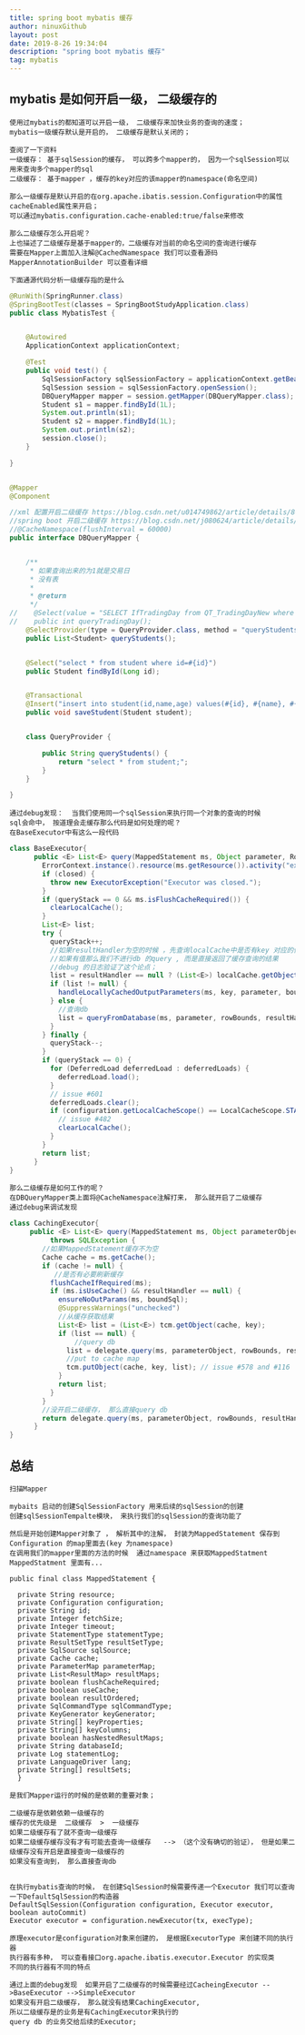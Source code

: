 ```yaml
---
title: spring boot mybatis 缓存
author: ninuxGithub
layout: post
date: 2019-8-26 19:34:04
description: "spring boot mybatis 缓存"
tag: mybatis
---
```


## mybatis 是如何开启一级， 二级缓存的

    使用过mybatis的都知道可以开启一级， 二级缓存来加快业务的查询的速度；
    mybatis一级缓存默认是开启的， 二级缓存是默认关闭的；
    
    查阅了一下资料
    一级缓存： 基于sqlSession的缓存， 可以跨多个mapper的， 因为一个sqlSession可以用来查询多个mapper的sql
    二级缓存： 基于mapper ，缓存的key对应的该mapper的namespace(命名空间)
    
    那么一级缓存是默认开启的在org.apache.ibatis.session.Configuration中的属性cacheEnabled属性来开启；
    可以通过mybatis.configuration.cache-enabled:true/false来修改
    
    那么二级缓存怎么开启呢？
    上也描述了二级缓存是基于mapper的，二级缓存对当前的命名空间的查询进行缓存
    需要在Mapper上面加入注解@CachedNamespace 我们可以查看源码MapperAnnotationBuilder 可以查看详细
    
    下面通源代码分析一级缓存指的是什么
    
    
    
```java
@RunWith(SpringRunner.class)
@SpringBootTest(classes = SpringBootStudyApplication.class)
public class MybatisTest {


    @Autowired
    ApplicationContext applicationContext;

    @Test
    public void test() {
        SqlSessionFactory sqlSessionFactory = applicationContext.getBean(SqlSessionFactory.class);
        SqlSession session = sqlSessionFactory.openSession();
        DBQueryMapper mapper = session.getMapper(DBQueryMapper.class);
        Student s1 = mapper.findById(1L);
        System.out.println(s1);
        Student s2 = mapper.findById(1L);
        System.out.println(s2);
        session.close();
    }

}


@Mapper
@Component

//xml 配置开启二级缓存 https://blog.csdn.net/u014749862/article/details/80297943
//spring boot 开启二级缓存 https://blog.csdn.net/j080624/article/details/80817225
//@CacheNamespace(flushInterval = 60000)
public interface DBQueryMapper {


    /**
     * 如果查询出来的为1就是交易日
     * 没有表
     *
     * @return
     */
//    @Select(value = "SELECT IfTradingDay from QT_TradingDayNew where  SecuMarket =83 and TradingDate= CONVERT(varchar(100), GETDATE(), 23);")
//    public int queryTradingDay();
    @SelectProvider(type = QueryProvider.class, method = "queryStudents")
    public List<Student> queryStudents();


    @Select("select * from student where id=#{id}")
    public Student findById(Long id);


    @Transactional
    @Insert("insert into student(id,name,age) values(#{id}, #{name}, #{age});")
    public void saveStudent(Student student);


    class QueryProvider {

        public String queryStudents() {
            return "select * from student;";
        }
    }

}
```    



    通过debug发现：  当我们使用同一个sqlSession来执行同一个对象的查询的时候
    sql会命中， 按道理会走缓存那么代码是如何处理的呢？  
    在BaseExecutor中有这么一段代码

```java
class BaseExecutor{
      public <E> List<E> query(MappedStatement ms, Object parameter, RowBounds rowBounds, ResultHandler resultHandler, CacheKey key, BoundSql boundSql) throws SQLException {
        ErrorContext.instance().resource(ms.getResource()).activity("executing a query").object(ms.getId());
        if (closed) {
          throw new ExecutorException("Executor was closed.");
        }
        if (queryStack == 0 && ms.isFlushCacheRequired()) {
          clearLocalCache();
        }
        List<E> list;
        try {
          queryStack++;
          //如果resultHandler为空的时候 ，先查询localCache中是否有key 对应的值
          //如果有值那么我们不进行db 的query , 而是直接返回了缓存查询的结果
          //debug 的日志验证了这个论点；
          list = resultHandler == null ? (List<E>) localCache.getObject(key) : null;
          if (list != null) {
            handleLocallyCachedOutputParameters(ms, key, parameter, boundSql);
          } else {
            //查询db
            list = queryFromDatabase(ms, parameter, rowBounds, resultHandler, key, boundSql);
          }
        } finally {
          queryStack--;
        }
        if (queryStack == 0) {
          for (DeferredLoad deferredLoad : deferredLoads) {
            deferredLoad.load();
          }
          // issue #601
          deferredLoads.clear();
          if (configuration.getLocalCacheScope() == LocalCacheScope.STATEMENT) {
            // issue #482
            clearLocalCache();
          }
        }
        return list;
      }
}
```    


    那么二级缓存是如何工作的呢？
    在DBQueryMapper类上面将@CacheNamespace注解打来， 那么就开启了二级缓存
    通过debug来调试发现
    
    
```java
class CachingExecutor{
     public <E> List<E> query(MappedStatement ms, Object parameterObject, RowBounds rowBounds, ResultHandler resultHandler, CacheKey key, BoundSql boundSql)
          throws SQLException {
        //如果MappedStatement缓存不为空
        Cache cache = ms.getCache();
        if (cache != null) {
           //是否有必要刷新缓存
          flushCacheIfRequired(ms);
          if (ms.isUseCache() && resultHandler == null) {
            ensureNoOutParams(ms, boundSql);
            @SuppressWarnings("unchecked")
            //从缓存获取结果
            List<E> list = (List<E>) tcm.getObject(cache, key);
            if (list == null) {
                //query db
              list = delegate.query(ms, parameterObject, rowBounds, resultHandler, key, boundSql);
              //put to cache map
              tcm.putObject(cache, key, list); // issue #578 and #116
            }
            return list;
          }
        }
        //没开启二级缓存， 那么直接query db
        return delegate.query(ms, parameterObject, rowBounds, resultHandler, key, boundSql);
      }
}
```    

    
## 总结
    扫描Mapper
    
    mybaits 启动的创建SqlSessionFactory 用来后续的sqlSession的创建
    创建sqlSessionTempalte模块， 来执行我们的sqlSession的查询功能了
    
    然后是开始创建Mapper对象了 ， 解析其中的注解， 封装为MappedStatement 保存到Configuration 的map里面去(key 为namespace)
    在调用我们的mapper里面的方法的时候  通过namespace 来获取MappedStatment
    MappedStatment 里面有...

```class
public final class MappedStatement {

  private String resource;
  private Configuration configuration;
  private String id;
  private Integer fetchSize;
  private Integer timeout;
  private StatementType statementType;
  private ResultSetType resultSetType;
  private SqlSource sqlSource;
  private Cache cache;
  private ParameterMap parameterMap;
  private List<ResultMap> resultMaps;
  private boolean flushCacheRequired;
  private boolean useCache;
  private boolean resultOrdered;
  private SqlCommandType sqlCommandType;
  private KeyGenerator keyGenerator;
  private String[] keyProperties;
  private String[] keyColumns;
  private boolean hasNestedResultMaps;
  private String databaseId;
  private Log statementLog;
  private LanguageDriver lang;
  private String[] resultSets;
  }
```
    是我们Mapper运行的时候的是依赖的重要对象；

    二级缓存是依赖依赖一级缓存的
    缓存的优先级是  二级缓存  >  一级缓存
    如果二级缓存有了就不查询一级缓存
    如果二级缓存缓存没有才有可能去查询一级缓存   --> （这个没有确切的验证）， 但是如果二级缓存没有开启是直接查询一级缓存的
    如果没有查询到， 那么直接查询db
    
    
    在执行mybatis查询的时候， 在创建SqlSession时候需要传递一个Executor 我们可以查询一下DefaultSqlSession的构造器
    DefaultSqlSession(Configuration configuration, Executor executor, boolean autoCommit)
    Executor executor = configuration.newExecutor(tx, execType);
    
    原理executor是configuration对象来创建的， 是根据ExecutorType 来创建不同的执行器
    执行器有多种， 可以查看接口org.apache.ibatis.executor.Executor 的实现类
    不同的执行器有不同的特点
    
    通过上面的debug发现  如果开启了二级缓存的时候需要经过CacheingExecutor -->BaseExecutor -->SimpleExecutor
    如果没有开启二级缓存， 那么就没有结果CachingExecutor, 
    所以二级缓存是的业务是有CachingExecutor来执行的
    query db 的业务交给后续的Executor;
    
        